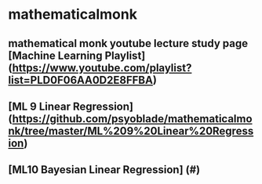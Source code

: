 mathematicalmonk
==
mathematical monk youtube lecture study page
[Machine Learning Playlist] (https://www.youtube.com/playlist?list=PLD0F06AA0D2E8FFBA)
--


## [ML 9 Linear Regression] (https://github.com/psyoblade/mathematicalmonk/tree/master/ML%209%20Linear%20Regression)
## [ML10 Bayesian Linear Regression] (#)
